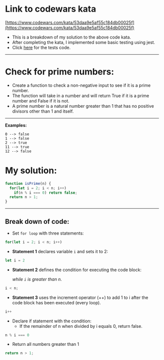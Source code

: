 # Link to codewars kata

[https://www.codewars.com/kata/53daa9e5af55c184db00025f](https://www.codewars.com/kata/53daa9e5af55c184db00025f)

- This is a breakdown of my solution to the above code kata.
- After completing the kata, I implemented some basic testing using jest.
- Click [here](https://github.com/IsaacCavallaro/Square-n-Sum/blob/main/squareNsum.test.js) for the tests code.

---

# Check for prime numbers:

- Create a function to check a non-negative input to see if it is a prime number.
- The function will take in a number and will return True if it is a prime number and False if it is not.
- A prime number is a natural number greater than 1 that has no positive divisors other than 1 and itself.

---

**Examples:**

```
0 --> false
1 --> false
2 --> true
11 --> true
12 --> false
```

# My solution:

```jsx
function isPrime(n) {
  for(let i = 2; i < n; i++)
    if(n % i === 0) return false;
  return n > 1;
}
```

---

## Break down of code:

- Set `for loop` with three statements:

```jsx
for(let i = 2; i < n; i++)
```

- **Statement 1** declares variable `i` and sets it to 2:

```jsx
let i = 2
```

- **Statement 2** defines the condition for executing the code block:

    *while `i` is greater than n.* 

```jsx
i < n;
```

- **Statement 3** uses the increment operator (++) to add 1 to i  after the code block has been executed (every loop).

```jsx
i++
```

- Declare if statement with the condition:
    - If the remainder of n when divided by i equals 0, return false.

```jsx
n % i === 0
```

- Return all numbers greater than 1

```jsx
return n > 1;
```